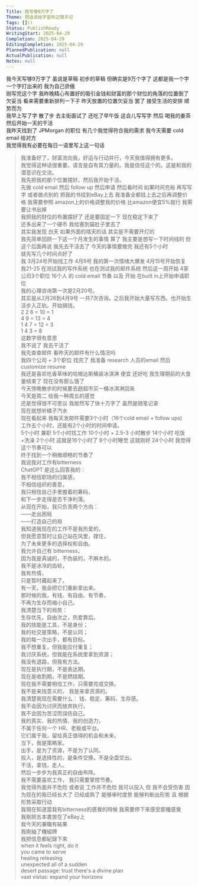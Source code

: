```yaml
---  
Title: 我写够9万字了  
Theme: 把话说给宇宙听之随手记  
Tags: []()  
Status: PublishReady  
WritingStart: 2025-04-29  
Completion: 2025-04-29  
EditingCompletion: 2025-04-29  
PlannedPublication: null  
ActualPublication: null  
Notes: null  
---    
```

我今天写够9万字了 虽说是草稿 初步的草稿 但确实是9万个字了 这都是我一个字一个字打出来的 我为自己骄傲      
刚写完这个字 我昨晚精心布置好的吸引金钱和财富的那个财位的角落的位置倒了 欠妥当 看来需要重新排列一下子 昨天放置的位置欠妥当 罢了 接受生活的安排 顺势而为       
我早上写了字 散了步 去主街面试了 还吃了早午饭 这会儿写写字 然后 喝我的姜茶 然后开始一天的干活       
我昨天找到了 JPMorgan 的职位 有几个我觉得符合我的需求 我今天需要 cold email 给对方       
我觉得我有必要在每日一语里写上这一句话      
> 我准备好了，财富流向我，好运与行动并行，今天我值得拥有更多。    
> 我觉得这种话很重要。语言是自有其力量的。我是信任这个的。这是和我的潜意识在交流。      
我先把我的那个位置摆好。然后我开始干活。    
先做 cold email 然后 follow up 然后申请 然后看时间 如果时间充裕 再写写字 或者做点别的 把我的书挂到eBay上去 我准备全都挂上去之后再调整价格 我需要参照 amazon上的价格调整我的价格 比amazon便宜5%就行 我需要让书出掉      
我把我的财位的布置摆好了 还是要固定一下 现在稳定下来了    
还多出来了一个硬币 我给塞到猫肚子里去了    
其实我发现 白天 如果外面的晴天的话 其实是不需要开灯的       
我先简单回顾一下这一个月发生的事情 算了 我主要是想写一下时间线的 但这个后面再说 我先去干活去了 今天的事情要做完 我还有5个小时    
就先写几个时间点好了    
我 3月24号开始找工作 4月9号 我的第一次情绪大爆发 4月15号开始恢复 我21-25 在测试我的写作系统 也在测试我的邮件系统 然后这一周开始 4家公司3个职位 16个人 的 cold email 节奏 以及 开始 在built in上开始申请职位    
我的心理咨询第一次是2月20号。    
其实是从2月26到4月9号 一共7次咨询。之后我开始大量写东西。也开始生活步入正轨。开始搞钱。    
2 2 6 = 10 = 1    
4 9 = 13 = 4    
1 4 7 = 12 = 3    
1 4 3 = 8    
这数字很有意思    
我不说了 我去干活了    
我先查查邮件 看昨天的邮件有什么情况吗      
我四个公司 + 3个职位 找完了 我准备 research 人员的email 然后 customize resume       
我还是喜欢吃香草味的哈根达斯桶装冰淇淋 便宜 还好吃 我生理期前的大食量结束了 现在没有那么饿了       
今天傍晚散步的时候要去趟超市买一桶冰淇淋回来    
今天是周二 给我一种周五的感觉      
还是觉得很不可思议 我居然写了快十万字了 虽然是随笔记录      
现在就想听橘子汽水      
现在看起来 我每天发邮件需要3个小时（16个cold email + follow ups)    
工作五个小时，还能有2个小时的时间申请。    
5个小时 兼职  5个小时找工作 10个小时 + 2.5-3 小时散步 14个小时 吃饭+洗澡  2个小时 这就是16个小时了 8个小时睡觉 这就刚好 24个小时 我觉得这个节奏可以    
终于找到一个稍微顺畅的节奏了      
我说我对工作有bitterness    
ChatGPT 是这么回答我的：      
> 我不相信职场的归属感，    
> 不相信组织的善意，    
> 我只相信自己手里握着的筹码，    
> 和下一步走得是否干净利落。    
> 从现在开始，我只负责两个方向：    
> ——走出困局    
> ——打造自己的局    
> 我知道我现在的工作不是我热爱的，    
> 但我愿意暂时让自己站在风里，撑住，    
> 为了未来更多的选择权和自由。    
> 我允许自己有 bitterness，    
> 因为我是真诚的，不伪装的，不麻木的。    
> 我不是冰冷的齿轮，    
>  我有热情，    
> 只是暂时藏起来了。    
> 有一天，我会把它们重新拿出来。    
> 那时候的我，有钱、有自由、有节奏，    
> 不再为生存而缩小自己。    
> 我清楚当下的局势：    
>  生存优先，自由次之，热爱靠后。    
> 我的技能是工具，不是身份；    
>  我的社交是策略，不是认同；    
> 我的每一次出手，都有目标。    
> 我不想重复，但我能应付重复；    
> 我讨厌系统，但我能在系统里拿到资源；    
> 我没有退路，但我有方法。    
> 现在是执行期，不是表达期。    
> 现在是收割期，不是燃烧期。    
> 现在我不需要相信工作，只需要完成交换。    
> 我不是来找意义的， 我是来拿资源的。    
> 我清楚我现在需要什么： 钱、稳定、筹码、生存感。    
> 我不会因为讨厌而放弃执行，    
> 我不会因为苦涩而误伤自己。    
> 我的真实、我的热情、我的创造力，    
> 不属于任何一个 HR、老板或平台。    
> 它们属于我，留给真正值得的机会和未来。    
> 当下，我是策略家。    
> 出手，是为了资源，不是为了认同。    
> 投入，是选择性的，是条件交换，不是全盘交出。    
> 干活，拿钱，走人。    
> 然后一步步为我真正的自由布阵。    
> 我不需要喜欢工作， 我只需要掌控节奏。      
我觉得外面并不危险 或者说 工作并不危险 我可以投入 但 我不会受伤害 因为现在的我已经长大了 已经成熟了 能够审时度势 能够判断出形势 且 根据形势采取行动       
我現在知道當我有bitterness的感覺的時候 我需要停下來感受那種感覺      
我剛把五本書放在了eBay上    
我今天的兼職有結果      
我剛抽了機組牌    
我把信息都紀錄下來      
> when it feels right, do it    
> you came to serve    
> healing releasing    
> unexpected all of a sudden    
> desert passage: trust there's a divine plan    
> vast vistas: expand your horizons       
  